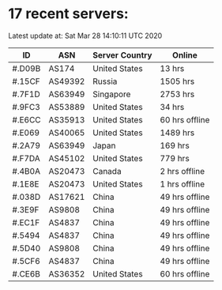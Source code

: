 # 17 recent servers:

Latest update at: Sat Mar 28 14:10:11 UTC 2020

| ID | ASN | Server Country | Online |
| -- | --- | -------------- | ------ |
| #.D09B | AS174 | United States | 13 hrs |
| #.15CF | AS49392 | Russia | 1505 hrs |
| #.7F1D | AS63949 | Singapore | 2753 hrs |
| #.9FC3 | AS53889 | United States | 34 hrs |
| #.E6CC | AS35913 | United States | 60 hrs offline |
| #.E069 | AS40065 | United States | 1489 hrs |
| #.2A79 | AS63949 | Japan | 169 hrs |
| #.F7DA | AS45102 | United States | 779 hrs |
| #.4B0A | AS20473 | Canada | 2 hrs offline |
| #.1E8E | AS20473 | United States | 1 hrs offline |
| #.038D | AS17621 | China | 49 hrs offline |
| #.3E9F | AS9808 | China | 49 hrs offline |
| #.EC1F | AS4837 | China | 49 hrs offline |
| #.5494 | AS4837 | China | 49 hrs offline |
| #.5D40 | AS9808 | China | 49 hrs offline |
| #.5CF6 | AS4837 | China | 49 hrs offline |
| #.CE6B | AS36352 | United States | 60 hrs offline |

